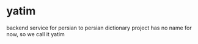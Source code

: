 # yatim

backend service for persian to persian dictionary
project has no name for now, so we call it yatim
